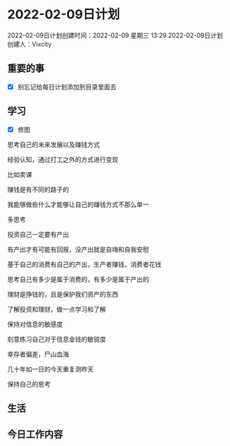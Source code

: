 # 2022-02-09日计划

2022-02-09日计划创建时间：2022-02-09 星期三  13:29
2022-02-09日计划创建人：Vixcity

## 重要的事
- [x] 别忘记给每日计划添加到目录里面去

## 学习
- [x] 修图

思考自己的未来发展以及赚钱方式

经验认知，通过打工之外的方式进行变现

比如卖课

赚钱是有不同的路子的

我能够做些什么才能够让自己的赚钱方式不那么单一

多思考

投资自己一定要有产出

有产出才有可能有回报，没产出就是自嗨和自我安慰

基于自己的消费有自己的产出，生产者赚钱，消费者花钱

思考自己有多少是属于消费的，有多少是属于产出的

理财是挣钱的，且是保护我们资产的东西

了解投资和理财，做一点学习和了解

保持对信息的敏感度

刻意练习自己对于信息金钱的敏锐度

幸存者偏差，尸山血海

几十年如一日的今天重复测昨天

保持自己的思考
## 生活

## 今日工作内容
